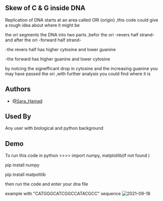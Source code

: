 
## **Skew of C & G inside DNA**

Replication of DNA starts at an area called ORI (origin) ,this code could give a rough idea about where it might be 

the ori segments the DNA into two parts ,befor the ori  -revers half strand-  and after the ori  -forward half strand- 

-the revers half has higher cytosine and lower guanine

-the forward has higher guanine and lower cytosine

by notcing the signefficant drop in cytosine and the increasing guanine you may have passed the ori ,with further analysis you could find where it is
## Authors

- [@Sara_Hamad](https://github.com/Sara-Hamad)

  
## Used By

Any user with biological and python background

  
## Demo

To run this code in python >>>>
import numpy, matplotlib(if not found )

pip install numpy

pip install matpoltlib

then run the code and enter your dna file 


example with "CATGGGCATCGGCCATACGCC" sequence
  ![2021-09-18](https://user-images.githubusercontent.com/56077943/133893260-c499184f-95a5-47ca-aa05-519e8d7099a7.png)

